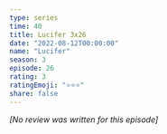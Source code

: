```yaml
---
type: series
time: 40
title: Lucifer 3x26
date: "2022-08-12T00:00:00"
name: "Lucifer"
season: 3
episode: 26
rating: 3
ratingEmoji: "⭐️⭐️⭐️"
share: false
---
```


_[No review was written for this episode]_
